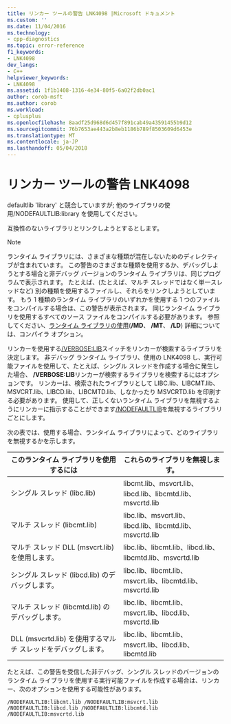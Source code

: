 ```yaml
---
title: リンカー ツールの警告 LNK4098 |Microsoft ドキュメント
ms.custom: ''
ms.date: 11/04/2016
ms.technology:
- cpp-diagnostics
ms.topic: error-reference
f1_keywords:
- LNK4098
dev_langs:
- C++
helpviewer_keywords:
- LNK4098
ms.assetid: 1f1b1408-1316-4e34-80f5-6a02f2db0ac1
author: corob-msft
ms.author: corob
ms.workload:
- cplusplus
ms.openlocfilehash: 8aadf25d968d6d457f891cab49a43591455b9d12
ms.sourcegitcommit: 76b7653ae443a2b8eb1186b789f8503609d6453e
ms.translationtype: MT
ms.contentlocale: ja-JP
ms.lasthandoff: 05/04/2018
---
```

# <a name="linker-tools-warning-lnk4098"></a>リンカー ツールの警告 LNK4098
defaultlib 'library' と競合していますが; 他のライブラリの使用/NODEFAULTLIB:library を使用してください。  
  
 互換性のないライブラリとリンクしようとするとします。  
  
> [!NOTE]
>  ランタイム ライブラリには、さまざまな種類が混在しないためのディレクティブが含まれています。 この警告のさまざまな種類を使用するか、デバッグしようとする場合と非デバッグ バージョンのランタイム ライブラリは、同じプログラムで表示されます。 たとえば、(たとえば、マルチ スレッドではなく単一スレッドなど) 別の種類を使用するファイルし、それらをリンクしようとしています。 もう 1 種類のランタイム ライブラリのいずれかを使用する 1 つのファイルをコンパイルする場合は、この警告が表示されます。 同じランタイム ライブラリを使用するすべてのソース ファイルをコンパイルする必要があります。 参照してください、[ランタイム ライブラリの使用](../../build/reference/md-mt-ld-use-run-time-library.md)(**/MD**、 **/MT**、 **/LD**) 詳細については、コンパイラ オプション。  
  
 リンカーを使用する[/VERBOSE:LIB](../../build/reference/verbose-print-progress-messages.md)スイッチをリンカーが検索するライブラリを決定します。 非デバッグ ランタイム ライブラリ、使用の LNK4098 し、実行可能ファイルを使用して、たとえば、シングル スレッドを作成する場合に発生した場合、 **/VERBOSE:LIB**リンカーが検索するライブラリを検索するにはオプションです。 リンカーは、検索されたライブラリとして LIBC.lib、LIBCMT.lib、MSVCRT.lib、LIBCD.lib、LIBCMTD.lib、しなかったり MSVCRTD.lib を印刷する必要があります。 使用して、正しくないランタイム ライブラリを無視するようにリンカーに指示することができます[/NODEFAULTLIB](../../build/reference/nodefaultlib-ignore-libraries.md)を無視するライブラリごとにします。  
  
 次の表では、使用する場合、ランタイム ライブラリによって、どのライブラリを無視するかを示します。  
  
|このランタイム ライブラリを使用するには|これらのライブラリを無視します。|  
|-----------------------------------|----------------------------|  
|シングル スレッド (libc.lib)|libcmt.lib、msvcrt.lib、libcd.lib、libcmtd.lib、msvcrtd.lib|  
|マルチ スレッド (libcmt.lib)|libc.lib、msvcrt.lib、libcd.lib、libcmtd.lib、msvcrtd.lib|  
|マルチ スレッド DLL (msvcrt.lib) を使用します。|libc.lib、libcmt.lib、libcd.lib、libcmtd.lib、msvcrtd.lib|  
|シングル スレッド (libcd.lib) のデバッグします。|libc.lib、libcmt.lib、msvcrt.lib、libcmtd.lib、msvcrtd.lib|  
|マルチ スレッド (libcmtd.lib) のデバッグします。|libc.lib、libcmt.lib、msvcrt.lib、libcd.lib、msvcrtd.lib|  
|DLL (msvcrtd.lib) を使用するマルチ スレッドをデバッグします。|libc.lib、libcmt.lib、msvcrt.lib、libcd.lib、libcmtd.lib|  
  
 たとえば、この警告を受信した非デバッグ、シングル スレッドのバージョンのランタイム ライブラリを使用する実行可能ファイルを作成する場合は、リンカー、次のオプションを使用する可能性があります。  
  
```  
/NODEFAULTLIB:libcmt.lib /NODEFAULTLIB:msvcrt.lib /NODEFAULTLIB:libcd.lib /NODEFAULTLIB:libcmtd.lib /NODEFAULTLIB:msvcrtd.lib  
```